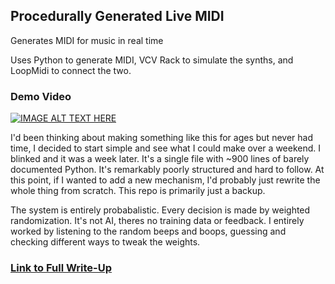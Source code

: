 ## Procedurally Generated Live MIDI

Generates MIDI for music in real time

Uses Python to generate MIDI, VCV Rack to simulate the synths, and LoopMidi to connect the two. 

### Demo Video

[![IMAGE ALT TEXT HERE](http://img.youtube.com/vi/tAtjBQ3fOFA/0.jpg)](http://www.youtube.com/watch?v=tAtjBQ3fOFA)

I'd been thinking about making something like this for ages but never had time, I decided to start simple and see what I could make over a weekend. I blinked and it was a week later. It's a single file with ~900 lines of barely documented Python. It's remarkably poorly structured and hard to follow. At this point, if I wanted to add a new mechanism, I'd probably just rewrite the whole thing from scratch. This repo is primarily just a backup. 

The system is entirely probabalistic. Every decision is made by weighted randomization. It's not AI, theres no training data or feedback. I entirely worked by listening to the random beeps and boops, guessing and checking different ways to tweak the weights. 

### [Link to Full Write-Up](https://www.garettmorrison.net/posts/proceduralmidi/)
